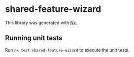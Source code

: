 # shared-feature-wizard

This library was generated with [Nx](https://nx.dev).

## Running unit tests

Run `nx test shared-feature-wizard` to execute the unit tests.
